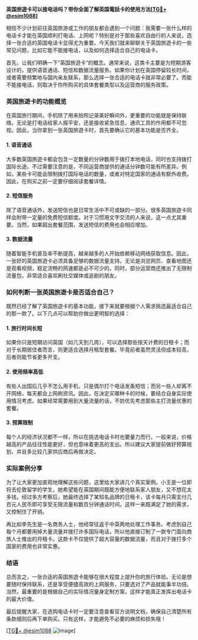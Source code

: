 **英国旅遊卡可以接电话吗？带你全面了解英国電話卡的使用方法[[TG💪+ @esim1088](https://t.me/s/esim1088)]**

相信不少计划前往英国旅游或工作的朋友都会遇到一个问题：我需要一张什么样的电话卡才能在英国顺利打电话、上网呢？特别是对于那些喜欢自由行的人来说，选择一张合适的英国电话卡显得尤为重要。今天我们就来聊聊关于英国旅遊卡的一些常见问题，比如它能不能接电话，以及如何选择适合自己的电话卡。

首先，让我们明确一下“英国旅遊卡”的概念。通常来说，这类卡主要是为短期游客设计的，提供语音通话、短信和数据流量服务。如果你计划在英国停留较长时间，或者需要频繁地与国内亲友联系，那么选择一张合适的电话卡就非常必要了。而能不能接电话，则取决于你所购买的具体套餐类型以及运营商的服务政策。

### 英国旅遊卡的功能概览

在英国旅行期间，手机除了用来拍照记录美好瞬间外，更重要的功能就是保持联络。无论是打电话给家人报平安，还是接收紧急信息，通讯工具的作用都不可忽视。因此，当你拿到一张英国旅遊卡时，首先要确认它的基本功能是否齐全。

#### 1. **语音通话**
大多数英国旅遊卡都会包含一定数量的分钟数用于拨打本地电话，同时也支持拨打国际长途。不过需要注意的是，不同运营商提供的通话分钟数可能有所差异。例如，某些卡可能会限制拨打国际电话的数量，或者对特定国家的通话有额外收费。因此，在购买之前一定要仔细阅读套餐详情。

#### 2. **短信服务**
除了语音通话外，发送短信也是日常生活中不可或缺的一部分。很多英国旅遊卡同样会附带一定量的免费短信额度。对于习惯用文字交流的人来说，这一点尤其重要。当然，如果超出套餐范围，发送短信的费用也会相应增加。

#### 3. **数据流量**
随着智能手机普及率不断提高，越来越多的人开始依赖移动网络获取信息。因此，一张好的英国旅遊卡必须具备足够的数据流量支持。无论是浏览网页、查看地图还是观看视频，稳定流畅的网速都是必不可少的。同时，部分运营商还推出了无限制流量包，非常适合喜欢刷社交媒体或追剧的朋友。

### 如何判断一张英国旅遊卡是否适合自己？

既然已经了解了英国旅遊卡的基本功能，接下来就要根据个人需求挑选最适合自己的那一款了。以下几点可以帮助你做出更明智的选择：

#### 1. **旅行时间长短**
如果你只是短期访问英国（如几天到几周），可以选择那些按天计费的日租卡；而对于长期居住者而言，则更适合选择月租型套餐。毕竟前者虽然灵活但成本较高，后者则能节省更多开支。

#### 2. **使用频率高低**
有些人出国后几乎不怎么用手机，只是偶尔打个电话发条短信；而另一些人却离不开网络，每天都会上网刷资讯。因此，在决定买哪种卡的时候，要结合自身实际使用情况考虑。如果经常需要用到大量流量的话，不妨优先考虑那些主打流量优惠的套餐。

#### 3. **预算限制**
每个人的经济状况都不一样，所以在挑选电话卡时也要量力而行。一般来说，价格越高的产品往往性能更好，但也意味着更高的支出。所以建议大家提前做好预算规划，并且多比较几家供应商后再做决定。

### 实际案例分享

为了让大家更加直观地理解这些问题，这里给大家讲几个真实案例。小王是一位即将去伦敦留学的学生，她希望能在英国期间既能方便地联系家人朋友，又不想花太多钱。经过多方考察后，她最终选择了某知名品牌的日租卡，该卡每月只需支付几百元人民币即可享受无限流量和数百分钟通话时间。这样一来既满足了她的需求，又控制住了开销。

再比如李先生是一名商务人士，他经常往返于中英两地处理工作事务。考虑到自己每个月都要用掉大量流量并拨打许多国际电话，所以他直接订制了一款专门面向商旅人士推出的月租卡。这款卡不仅提供了超大容量的数据流量，而且对于拨打多个国家的费用也非常实惠。

### 结语

总而言之，一张合适的英国旅遊卡能够在很大程度上提升你的旅行体验。无论是想要随时保持联系，还是享受便捷高效的上网服务，只要选对了产品就能事半功倍。当然，最重要的是根据自己的实际情况量身定制方案，这样才能真正发挥出电话卡的最大价值。

最后提醒大家，在选购电话卡时一定要注意查看官方说明文档，确保自己清楚所有条款细则后再下单购买。只有这样，才能避免不必要的麻烦和损失哦！

[[TG💪+ @esim1088](https://t.me/s/esim1088) ![Image](https://i.postimg.cc/4NQfJmqS/Snipaste-2025-05-13-00-14-12.png)]